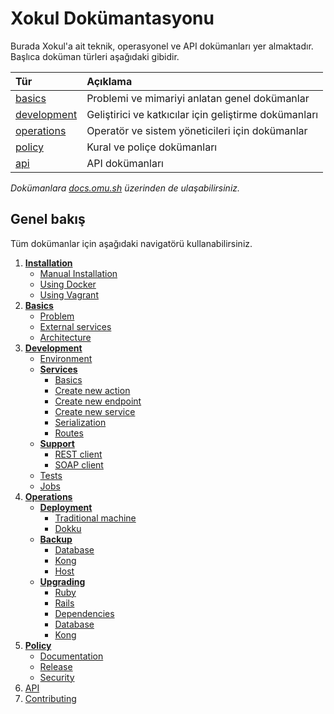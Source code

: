 Xokul Dokümantasyonu
====================

Burada Xokul'a ait teknik, operasyonel ve API dokümanları yer almaktadır.
Başlıca doküman türleri aşağıdaki gibidir.

| Tür                        | Açıklama                                              |
|:---------------------------|:------------------------------------------------------|
| [basics](basics)           | Problemi ve mimariyi anlatan genel dokümanlar         |
| [development](development) | Geliştirici ve katkıcılar için geliştirme dokümanları |
| [operations](operations)   | Operatör ve sistem yöneticileri için dokümanlar       |
| [policy](policy)           | Kural ve poliçe dokümanları                           |
| [api](api)                 | API dokümanları                                       |

*Dokümanlara [docs.omu.sh](doc.omu.sh) üzerinden de ulaşabilirsiniz.*

Genel bakış
-----------

Tüm dokümanlar için aşağıdaki navigatörü kullanabilirsiniz.

1. [**Installation**](operations/installation)
   - [Manual Installation](operations/installation/manual.md)
   - [Using Docker](operations/installation/docker.md)
   - [Using Vagrant](operations/installation/vagrant.md)
1. [**Basics**](basics)
   - [Problem](basics/problem.md)
   - [External services](basics/external-services.md)
   - [Architecture](basics/architecture.md)
1. [**Development**](development)
   - [Environment](development/environment.md)
   - [**Services**](development/services)
     - [Basics](development/services/basics.md)
     - [Create new action](development/services/create-new-action.md)
     - [Create new endpoint](development/services/create-new-endpoint.md)
     - [Create new service](development/services/create-new-service.md)
     - [Serialization](development/services/serialization.md)
     - [Routes](development/services/routes.md)
   - [**Support**](development/support)
     - [REST client](development/support/rest-client.md)
     - [SOAP client](development/support/soap-client.md)
   - [Tests](development/tests.md)
   - [Jobs](development/jobs.md)
1. [**Operations**](operations)
   - [**Deployment**](operations/deployment)
     - [Traditional machine](operations/deployment/traditional-machine.md)
     - [Dokku](operations/deployment/dokku.md)
   - [**Backup**](operations/backup)
     - [Database](operations/backup/database.md)
     - [Kong](operations/backup/kong.md)
     - [Host](operations/backup/host.md)
   - [**Upgrading**](operations/upgrading)
     - [Ruby](operations/upgrading/kong.md)
     - [Rails](operations/upgrading/rails.md)
     - [Dependencies](operations/upgrading/dependencies.md)
     - [Database](operations/upgrading/database.md)
     - [Kong](operations/upgrading/kong.md)
1. [**Policy**](policy)
   - [Documentation](policy/documentation.md)
   - [Release](policy/release.md)
   - [Security](policy/security.md)
1. [API](api)
1. [Contributing](https://github.com/omu/xokul/blob/master/CONTRIBUTING.md)
